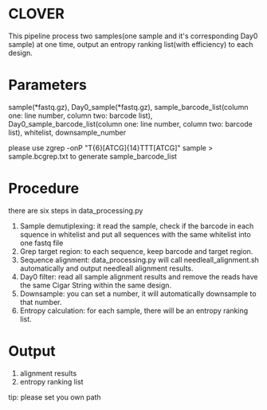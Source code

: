 # CLOVER

This pipeline process two samples(one sample and it's corresponding Day0 sample) at one time, output an entropy ranking list(with efficiency) to each design.

# Parameters
sample(*fastq.gz), Day0_sample(*fastq.gz), sample_barcode_list(column one: line number, column two: barcode list), Day0_sample_barcode_list(column one: line number, column two: barcode list), whitelist, downsample_number

please use zgrep -onP "T{6}[ATCG]{14}TTT[ATCG]" sample > sample.bcgrep.txt to generate sample_barcode_list

# Procedure
there are six steps in data_processing.py 
1.  Sample demutiplexing:
   it read the sample, check if the barcode in each squence in whitelist and put all sequences with the same whitelist into one fastq file
2.  Grep target region:
   to each sequence, keep barcode and target region.
3.  Sequence alignment:
   data_processing.py will call needleall_alignment.sh automatically and output needleall alignment results.
4.  Day0 filter:
   read all sample alignment results and remove the reads have the same Cigar String within the same design.
5.  Downsample:
   you can set a number, it will automatically downsample to that number.
6.  Entropy calculation:
   for each sample, there will be an entropy ranking list.

# Output
1. alignment results
2. entropy ranking list

tip: please set you own path
